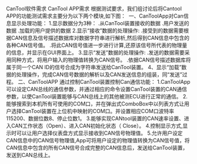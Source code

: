 CanTool软件需求
CanTool APP需求
根据测试要求，我们组讨论后将Cantool APP的功能测试需求主要分为以下两个模块,如下图： 
一、CanToolApp对Can信息显示处理功能：
1.显示数据分为3种：
.从CanTool装置接收的数据
.用户发送的数据
.加载的用户提供的数据
2.显示“接收”数据的处理操作:
.接受到的数据需要根据CAN信息及信号描述数据库对数据字符串进行解析,然后得到CAN信息中包含的各种CAN信号值。
.将此CAN信号值进一步进行计算,还原该信号所代表的物理量的信息，并显示在GUI界面上。
3.显示“发送”数据的处理操作:
.发送的数据需要采用同种方式，将用户输入的物理值转换为CAN信号。
.依据CAN信号描述数据库将属于同一个CAN ID的信号合成为字符串发送给CanTool装置。 4、显示“加载”数据的处理操作，完成CAN信号数据的解析以及CAN发送信息的组装，同“发送”过程。
二、CanToolAPP 通过控制CanTool装置控制Can通信功能：
1.CanToolApp可以设定CAN总线的通信参数，并通过相应的命令设置CanTool装置的CAN通信参数，以使CanTool装置能够与CAN总线上的其他被测ECU进行正常的通信。
2.能够搜索到本机所有可使用的COM口，并在弹出式ComboBox中以列表方式让用户选择CanTool装置在上位机中映射的COM口。并设置相应COM口波特率115200、数据位数8、停止位数1。
3.能够实现CANtool装置的CAN速率设置、进入CAN工作状态（Open）、进入CAN初始化状态（ Close）。
4.控制显示方式,显示时可以让用户选择仪表盘方式显示接收到CAN信号物理值。
5.允许用户设定CAN信息中的CAN信号物理值,App可将用户设定的物理值转换为CAN信号值，将CAN信息中包含的所有CAN信号合成完整的CAN信息后，发送给CanTool装置，发送到CAN总线上。
